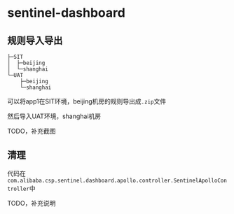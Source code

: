 # sentinel-dashboard

## 规则导入导出

```
├─SIT
│  ├─beijing
│  └─shanghai
└─UAT
    ├─beijing
    └─shanghai
```

可以将app1在SIT环境，beijing机房的规则导出成`.zip`文件

然后导入UAT环境，shanghai机房

TODO，补充截图

## 清理

代码在`com.alibaba.csp.sentinel.dashboard.apollo.controller.SentinelApolloController`中

TODO，补充说明